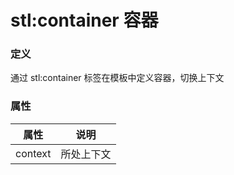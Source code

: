 ﻿# stl:container 容器


### 定义

通过 stl:container 标签在模板中定义容器，切换上下文

### 属性

属性  | 说明
------  | ------
context | 所处上下文